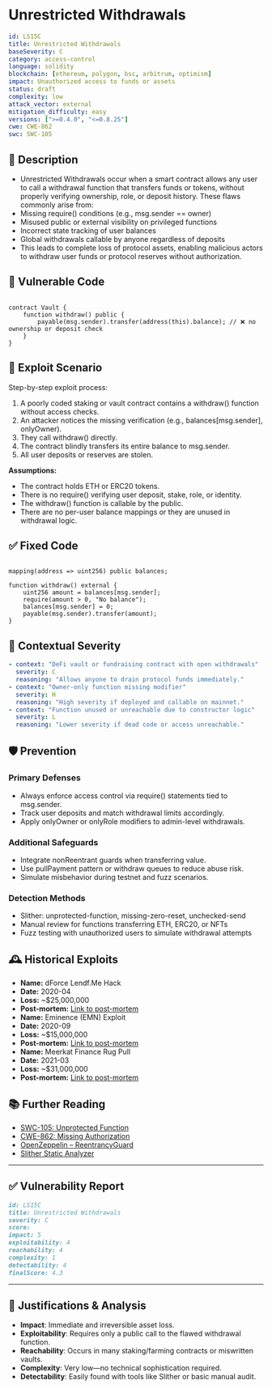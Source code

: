 # Unrestricted Withdrawals

```YAML
id: LS15C
title: Unrestricted Withdrawals
baseSeverity: C
category: access-control
language: solidity
blockchain: [ethereum, polygon, bsc, arbitrum, optimism]
impact: Unauthorized access to funds or assets
status: draft
complexity: low
attack_vector: external
mitigation_difficulty: easy
versions: [">=0.4.0", "<=0.8.25"]
cwe: CWE-862
swc: SWC-105
```

## 📝 Description

- Unrestricted Withdrawals occur when a smart contract allows any user to call a withdrawal function that transfers funds or tokens, without properly verifying ownership, role, or deposit history. These flaws commonly arise from:
- Missing require() conditions (e.g., msg.sender == owner)
- Misused public or external visibility on privileged functions
- Incorrect state tracking of user balances
- Global withdrawals callable by anyone regardless of deposits
- This leads to complete loss of protocol assets, enabling malicious actors to withdraw user funds or protocol reserves without authorization.

## 🚨 Vulnerable Code

```solidity

contract Vault {
    function withdraw() public {
        payable(msg.sender).transfer(address(this).balance); // ❌ no ownership or deposit check
    }
}
```

## 🧪 Exploit Scenario

Step-by-step exploit process:

1. A poorly coded staking or vault contract contains a withdraw() function without access checks.
2. An attacker notices the missing verification (e.g., balances[msg.sender], onlyOwner).
3. They call withdraw() directly.
4. The contract blindly transfers its entire balance to msg.sender.
5. All user deposits or reserves are stolen.

**Assumptions:**

- The contract holds ETH or ERC20 tokens.
- There is no require() verifying user deposit, stake, role, or identity.
- The withdraw() function is callable by the public.
- There are no per-user balance mappings or they are unused in withdrawal logic.

## ✅ Fixed Code

```solidity

mapping(address => uint256) public balances;

function withdraw() external {
    uint256 amount = balances[msg.sender];
    require(amount > 0, "No balance");
    balances[msg.sender] = 0;
    payable(msg.sender).transfer(amount);
}
```

## 🧭 Contextual Severity

```yaml
- context: "DeFi vault or fundraising contract with open withdrawals"
  severity: C
  reasoning: "Allows anyone to drain protocol funds immediately."
- context: "Owner-only function missing modifier"
  severity: H
  reasoning: "High severity if deployed and callable on mainnet."
- context: "Function unused or unreachable due to constructor logic"
  severity: L
  reasoning: "Lower severity if dead code or access unreachable."
```

## 🛡️ Prevention

### Primary Defenses

- Always enforce access control via require() statements tied to msg.sender.
- Track user deposits and match withdrawal limits accordingly.
- Apply onlyOwner or onlyRole modifiers to admin-level withdrawals.

### Additional Safeguards

- Integrate nonReentrant guards when transferring value.
- Use pullPayment pattern or withdraw queues to reduce abuse risk.
- Simulate misbehavior during testnet and fuzz scenarios.

### Detection Methods

- Slither: unprotected-function, missing-zero-reset, unchecked-send
- Manual review for functions transferring ETH, ERC20, or NFTs
- Fuzz testing with unauthorized users to simulate withdrawal attempts

## 🕰️ Historical Exploits

- **Name:** dForce Lendf.Me Hack 
- **Date:** 2020-04 
- **Loss:** ~$25,000,000 
- **Post-mortem:** [Link to post-mortem](https://quantstamp.com/blog/how-the-dforce-hacker-used-reentrancy-to-steal-25-million) 
- **Name:** Eminence (EMN) Exploit 
- **Date:** 2020-09 
- **Loss:** ~$15,000,000 
- **Post-mortem:** [Link to post-mortem](https://sampriestley.com/defi-arbs-explained-15m-eminence-attack/) 
- **Name:** Meerkat Finance Rug Pull 
- **Date:** 2021-03 
- **Loss:** ~$31,000,000 
- **Post-mortem:** [Link to post-mortem](https://coinmarketcap.com/academy/article/31m-stolen-after-meerkat-finance-launch-goes-wrong)
  
## 📚 Further Reading

- [SWC-105: Unprotected Function](https://swcregistry.io/docs/SWC-105) 
- [CWE-862: Missing Authorization](https://cwe.mitre.org/data/definitions/862.html) 
- [OpenZeppelin – ReentrancyGuard](https://docs.openzeppelin.com/contracts/4.x/api/security#ReentrancyGuard) 
- [Slither Static Analyzer](https://github.com/crytic/slither) 

---

## ✅ Vulnerability Report

```markdown
id: LS15C
title: Unrestricted Withdrawals
severity: C
score:
impact: 5       
exploitability: 4 
reachability: 4  
complexity: 1    
detectability: 4 
finalScore: 4.3
```

---

## 📄 Justifications & Analysis

- **Impact**: Immediate and irreversible asset loss.
- **Exploitability**: Requires only a public call to the flawed withdrawal function.
- **Reachability**: Occurs in many staking/farming contracts or miswritten vaults.
- **Complexity**: Very low—no technical sophistication required.
- **Detectability**: Easily found with tools like Slither or basic manual audit.

